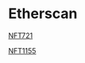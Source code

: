 # Etherscan
[NFT721](https://rinkeby.etherscan.io/address/0x49085904BcfBEd93145AC9bd3F16Ff82682af53d)

[NFT1155](https://rinkeby.etherscan.io/address/0x5eB7077cF70f7d58Cc3BB79f2ee65dd38697F0a9)
